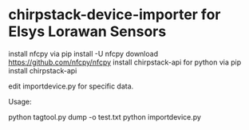 # chirpstack-device-importer for Elsys Lorawan Sensors

install nfcpy via  pip install -U nfcpy
download https://github.com/nfcpy/nfcpy 
install chirpstack-api for python via pip install chirpstack-api 

edit importdevice.py for specific data.

Usage:

python tagtool.py dump -o test.txt
python importdevice.py
